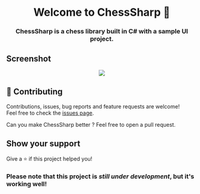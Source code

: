 <h1 align="center">Welcome to ChessSharp 👋</h1>

<h3 align="center">ChessSharp is a chess library built in C# with a sample UI project.</h3>

## Screenshot

<p align="center">
  <img src="https://user-images.githubusercontent.com/31348972/62772795-c8ecb300-baa0-11e9-80a0-fc334f643547.png">
</p>

## 🤝 Contributing

Contributions, issues, bug reports and feature requests are welcome!<br />Feel free to check the [issues page](https://github.com/Youssef1313/ChessSharp/issues).

Can you make ChessSharp better ? Feel free to open a pull request.

## Show your support

Give a ⭐️ if this project helped you!

### Please note that this project is *still under development*, but it's working well!

